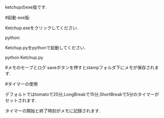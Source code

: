 ketchupのexe版です.

#起動
  exe版:

   Ketchup.exeをクリックしてください.
  
  python:
  
   Ketchup.pyをpythonで起動してください.
  
   python Ketchup.py

#メモのセーブとログ
  saveボタンを押すとstampフォルダ下にメモが保存されます.

#タイマーの使用

  デフォルトではtomatoで25分,LongBreakで15分,ShortBreakで5分のタイマーがセットされます.

  タイマーの開始と終了時刻がメモに記録されます.
